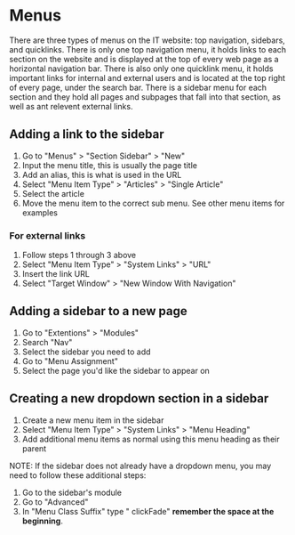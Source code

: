 # Menus

There are three types of menus on the IT website: top navigation, sidebars, and quicklinks. There is only one top navigation menu, it holds links to each section on the website and is displayed at the top of every web page as a horizontal navigation bar. There is also only one quicklink menu, it holds important links for internal and external users and is located at the top right of every page, under the search bar. There is a sidebar menu for each section and they hold all pages and subpages that fall into that section, as well as ant relevent external links.

## Adding a link to the sidebar

1. Go to "Menus" > "Section Sidebar" > "New"
2. Input the menu title, this is usually the page title
3. Add an alias, this is what is used in the URL
4. Select "Menu Item Type" > "Articles" > "Single Article"
5. Select the article
6. Move the menu item to the correct sub menu. See other menu items for examples

### For external links

1. Follow steps 1 through 3 above
2. Select "Menu Item Type" > "System Links" > "URL"
3. Insert the link URL
4. Select "Target Window" > "New Window With Navigation"

## Adding a sidebar to a new page

1. Go to "Extentions" > "Modules"
2. Search "Nav"
3. Select the sidebar you need to add
4. Go to "Menu Assignment"
5. Select the page you'd like the sidebar to appear on

## Creating a new dropdown section in a sidebar

1. Create a new menu item in the sidebar
2. Select "Menu Item Type" > "System Links" > "Menu Heading"
3. Add additional menu items as normal using this menu heading as their parent

NOTE: If the sidebar does not already have a dropdown menu, you may need to follow these additional steps:

1. Go to the sidebar's module
2. Go to "Advanced"
3. In "Menu Class Suffix" type " clickFade" **remember the space at the beginning**.
